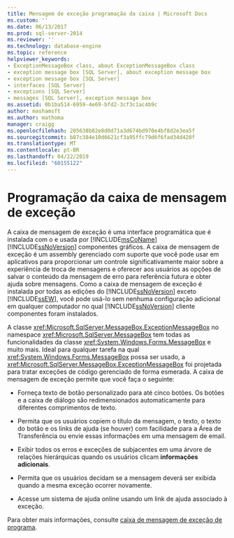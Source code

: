 ```yaml
---
title: Mensagem de exceção programação da caixa | Microsoft Docs
ms.custom: ''
ms.date: 06/13/2017
ms.prod: sql-server-2014
ms.reviewer: ''
ms.technology: database-engine
ms.topic: reference
helpviewer_keywords:
- ExceptionMessageBox class, about ExceptionMessageBox class
- exception message box [SQL Server], about exception message box
- exception message box [SQL Server]
- interfaces [SQL Server]
- exceptions [SQL Server]
- messages [SQL Server], exception message box
ms.assetid: 0b1ba514-6959-4e69-bfd2-3cf3c1ac4b9c
author: mashamsft
ms.author: mathoma
manager: craigg
ms.openlocfilehash: 205638b82e8d0d71a3d674bd970e4bf8d2e3ea5f
ms.sourcegitcommit: b87c384e10d6621cf3a95ffc79d6f6fad34d420f
ms.translationtype: MT
ms.contentlocale: pt-BR
ms.lasthandoff: 04/22/2019
ms.locfileid: "60155122"
---
```

# <a name="exception-message-box-programming"></a>Programação da caixa de mensagem de exceção
  A caixa de mensagem de exceção é uma interface programática que é instalada com o e usada por [!INCLUDE[msCoName](../../includes/msconame-md.md)] [!INCLUDE[ssNoVersion](../../includes/ssnoversion-md.md)] componentes gráficos. A caixa de mensagem de exceção é um assembly gerenciado com suporte que você pode usar em aplicativos para proporcionar um controle significativamente maior sobre a experiência de troca de mensagens e oferecer aos usuários as opções de salvar o conteúdo da mensagem de erro para referência futura e obter ajuda sobre mensagens. Como a caixa de mensagem de exceção é instalada por todas as edições do [!INCLUDE[ssNoVersion](../../includes/ssnoversion-md.md)] exceto [!INCLUDE[ssEW](../../includes/ssew-md.md)], você pode usá-lo sem nenhuma configuração adicional em qualquer computador no qual [!INCLUDE[ssNoVersion](../../includes/ssnoversion-md.md)] cliente componentes foram instalados.  
  
 A classe <xref:Microsoft.SqlServer.MessageBox.ExceptionMessageBox> no namespace <xref:Microsoft.SqlServer.MessageBox> tem todas as funcionalidades da classe <xref:System.Windows.Forms.MessageBox> e muito mais. Ideal para qualquer tarefa na qual <xref:System.Windows.Forms.MessageBox> possa ser usado, a <xref:Microsoft.SqlServer.MessageBox.ExceptionMessageBox> foi projetada para tratar exceções de código gerenciado de forma esmerada. A caixa de mensagem de exceção permite que você faça o seguinte:  
  
-   Forneça texto de botão personalizado para até cinco botões. Os botões e a caixa de diálogo são redimensionados automaticamente para diferentes comprimentos de texto.  
  
-   Permita que os usuários copiem o título da mensagem, o texto, o texto do botão e os links de ajuda (se houver) com facilidade para a Área de Transferência ou envie essas informações em uma mensagem de email.  
  
-   Exibir todos os erros e exceções de subjacentes em uma árvore de relações hierárquicas quando os usuários clicam **informações adicionais**.  
  
-   Permita que os usuários decidam se a mensagem deverá ser exibida quando a mesma exceção ocorrer novamente.  
  
-   Acesse um sistema de ajuda online usando um link de ajuda associado à exceção.  
  
 Para obter mais informações, consulte [caixa de mensagem de exceção de programa](../../../2014/database-engine/dev-guide/program-exception-message-box.md).  
  
  
